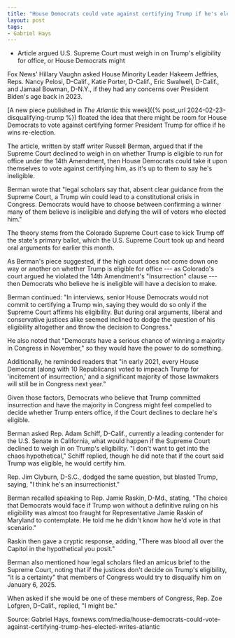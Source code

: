 ```yaml
---
title: "House Democrats could vote against certifying Trump if he's elected, writes The Atlantic"
layout: post
tags:
- Gabriel Hays
---
```


- Article argued U.S. Supreme Court must weigh in on Trump's eligibility for office, or House Democrats might

Fox News' Hillary Vaughn asked House Minority Leader Hakeem Jeffries, Reps. Nancy Pelosi, D-Calif., Katie Porter, D-Calif., Eric Swalwell, D-Calif., and Jamaal Bowman, D-N.Y., if they had any concerns over President Biden's age back in 2023.

[A new piece published in *The Atlantic* this week]({% post_url 2024-02-23-disqualifying-trump %}) floated the idea that there might be room for House Democrats to vote against certifying former President Trump for office if he wins re-election.

The article, written by staff writer Russell Berman, argued that if the Supreme Court declined to weigh in on whether Trump is eligible to run for office under the 14th Amendment, then House Democrats could take it upon themselves to vote against certifying him, as it's up to them to say he's ineligible.

Berman wrote that "legal scholars say that, absent clear guidance from the Supreme Court, a Trump win could lead to a constitutional crisis in Congress. Democrats would have to choose between confirming a winner many of them believe is ineligible and defying the will of voters who elected him."

The theory stems from the Colorado Supreme Court case to kick Trump off the state's primary ballot, which the U.S. Supreme Court took up and heard oral arguments for earlier this month.

As Berman's piece suggested, if the high court does not come down one way or another on whether Trump is eligible for office --- as Colorado's court argued he violated the 14th Amendment's "Insurrection" clause --- then Democrats who believe he is ineligible will have a decision to make.

Berman continued: "In interviews, senior House Democrats would not commit to certifying a Trump win, saying they would do so only if the Supreme Court affirms his eligibility. But during oral arguments, liberal and conservative justices alike seemed inclined to dodge the question of his eligibility altogether and throw the decision to Congress."

He also noted that "Democrats have a serious chance of winning a majority in Congress in November," so they would have the power to do something.

Additionally, he reminded readers that "in early 2021, every House Democrat (along with 10 Republicans) voted to impeach Trump for 'incitement of insurrection,' and a significant majority of those lawmakers will still be in Congress next year."

Given those factors, Democrats who believe that Trump committed insurrection and have the majority in Congress might feel compelled to decide whether Trump enters office, if the Court declines to declare he's eligible.

Berman asked Rep. Adam Schiff, D-Calif., currently a leading contender for the U.S. Senate in California, what would happen if the Supreme Court declined to weigh in on Trump's eligibility. "I don't want to get into the chaos hypothetical," Schiff replied, though he did note that if the court said Trump was eligible, he would certify him.

Rep. Jim Clyburn, D-S.C., dodged the same question, but blasted Trump, saying, "I think he's an insurrectionist."

Berman recalled speaking to Rep. Jamie Raskin, D-Md., stating, "The choice that Democrats would face if Trump won without a definitive ruling on his eligibility was almost too fraught for Representative Jamie Raskin of Maryland to contemplate. He told me he didn't know how he'd vote in that scenario."

Raskin then gave a cryptic response, adding, "There was blood all over the Capitol in the hypothetical you posit."

Berman also mentioned how legal scholars filed an amicus brief to the Supreme Court, noting that if the justices don't decide on Trump's eligibility, "it is a certainty" that members of Congress would try to disqualify him on January 6, 2025.

When asked if she would be one of these members of Congress, Rep. Zoe Lofgren, D-Calif., replied, "I might be."

Source: Gabriel Hays, foxnews.com/media/house-democrats-could-vote-against-certifying-trump-hes-elected-writes-atlantic
